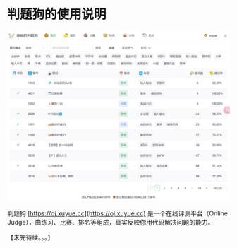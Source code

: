 # 判题狗的使用说明

![](./oj.png)

判题狗 [https://oj.xuyue.cc](https://oj.xuyue.cc) 是一个在线评测平台（Online Judge），由练习、比赛、排名等组成，真实反映你用代码解决问题的能力。

【未完待续。。。】
